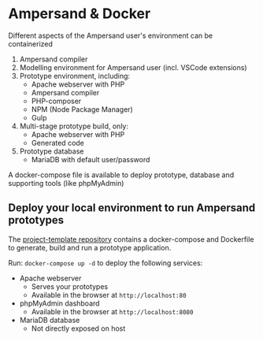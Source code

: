 # Ampersand & Docker

Different aspects of the Ampersand user's environment can be containerized
1. Ampersand compiler
1. Modelling environment for Ampersand user (incl. VSCode extensions)
1. Prototype environment, including:
    * Apache webserver with PHP
    * Ampersand compiler
    * PHP-composer
    * NPM (Node Package Manager)
    * Gulp
1. Multi-stage prototype build, only:
    * Apache webserver with PHP
    * Generated code
1. Prototype database
    * MariaDB with default user/password

A docker-compose file is available to deploy prototype, database and supporting tools (like phpMyAdmin)

## Deploy your local environment to run Ampersand prototypes
The [project-template repository](https://github.com/AmpersandTarski/project-template) contains a docker-compose and Dockerfile to generate, build and run a prototype application.

Run: `docker-compose up -d` to deploy the following services:
* Apache webserver
    * Serves your prototypes
    * Available in the browser at `http://localhost:80`
* phpMyAdmin dashboard
    * Available in the browser at `http://localhost:8080`
* MariaDB database
    * Not directly exposed on host